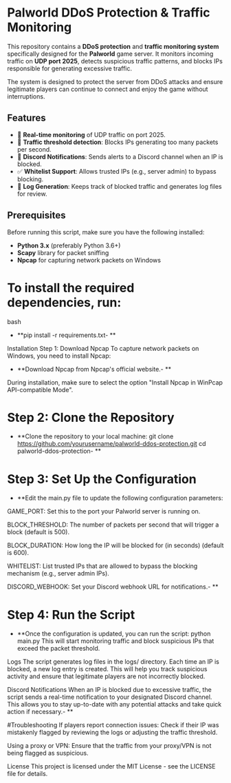 # Palworld DDoS Protection & Traffic Monitoring

This repository contains a **DDoS protection** and **traffic monitoring system** specifically designed for the **Palworld** game server. It monitors incoming traffic on **UDP port 2025**, detects suspicious traffic patterns, and blocks IPs responsible for generating excessive traffic.

The system is designed to protect the server from DDoS attacks and ensure legitimate players can continue to connect and enjoy the game without interruptions.

## Features

- 🚀 **Real-time monitoring** of UDP traffic on port 2025.
- 🚨 **Traffic threshold detection**: Blocks IPs generating too many packets per second.
- 📢 **Discord Notifications**: Sends alerts to a Discord channel when an IP is blocked.
- ✅ **Whitelist Support**: Allows trusted IPs (e.g., server admin) to bypass blocking.
- 📝 **Log Generation**: Keeps track of blocked traffic and generates log files for review.

## Prerequisites

Before running this script, make sure you have the following installed:

- **Python 3.x** (preferably Python 3.6+)
- **Scapy** library for packet sniffing
- **Npcap** for capturing network packets on Windows

# To install the required dependencies, run:

bash
- **pip install -r requirements.txt- **

Installation
Step 1: Download Npcap
To capture network packets on Windows, you need to install Npcap:

- **Download Npcap from Npcap's official website.- **

During installation, make sure to select the option "Install Npcap in WinPcap API-compatible Mode".

# Step 2: Clone the Repository
- **Clone the repository to your local machine:
git clone https://github.com/yourusername/palworld-ddos-protection.git
cd palworld-ddos-protection- **

# Step 3: Set Up the Configuration
- **Edit the main.py file to update the following configuration parameters:

GAME_PORT: Set this to the port your Palworld server is running on.

BLOCK_THRESHOLD: The number of packets per second that will trigger a block (default is 500).

BLOCK_DURATION: How long the IP will be blocked for (in seconds) (default is 600).

WHITELIST: List trusted IPs that are allowed to bypass the blocking mechanism (e.g., server admin IPs).

DISCORD_WEBHOOK: Set your Discord webhook URL for notifications.- **

# Step 4: Run the Script
- **Once the configuration is updated, you can run the script:
python main.py
This will start monitoring traffic and block suspicious IPs that exceed the packet threshold.

Logs
The script generates log files in the logs/ directory. Each time an IP is blocked, a new log entry is created. This will help you track suspicious activity and ensure that legitimate players are not incorrectly blocked.

Discord Notifications
When an IP is blocked due to excessive traffic, the script sends a real-time notification to your designated Discord channel. This allows you to stay up-to-date with any potential attacks and take quick action if necessary.- **

#Troubleshooting
If players report connection issues: Check if their IP was mistakenly flagged by reviewing the logs or adjusting the traffic threshold.

Using a proxy or VPN: Ensure that the traffic from your proxy/VPN is not being flagged as suspicious.

License
This project is licensed under the MIT License - see the LICENSE file for details.

